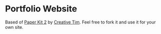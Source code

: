 # Portfolio Website

Based of [Paper Kit 2](https://creative-tim.com/product/paper-kit-2) by [Creative Tim](https://creative-tim.cm/). Feel free to fork it and use it for your own site.
